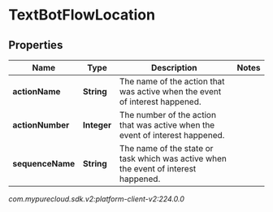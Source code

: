 # TextBotFlowLocation


## Properties

| Name | Type | Description | Notes |
| ------------ | ------------- | ------------- | ------------- |
| **actionName** | **String** | The name of the action that was active when the event of interest happened. |  |
| **actionNumber** | **Integer** | The number of the action that was active when the event of interest happened. |  |
| **sequenceName** | **String** | The name of the state or task which was active when the event of interest happened. |  |




_com.mypurecloud.sdk.v2:platform-client-v2:224.0.0_
